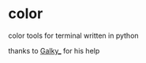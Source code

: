 # color
color tools for terminal written in python

thanks to [Galky_](https://github.com/Gvlky) for his help